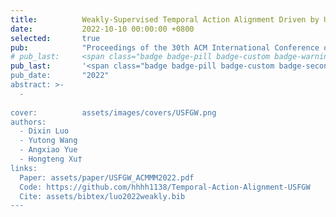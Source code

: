 ```yaml
---
title:          Weakly-Supervised Temporal Action Alignment Driven by Unbalanced Spectral Fused Gromov-Wasserstein Distance
date:           2022-10-10 00:00:00 +0800
selected:       true
pub:            "Proceedings of the 30th ACM International Conference on Multimedia, ACMMM "
# pub_last:     <span class="badge badge-pill badge-custom badge-warning">Poster</span>'
pub_last:       '<span class="badge badge-pill badge-custom badge-secondary">Conference</span>
pub_date:       "2022"
abstract: >-
  -
  
cover:          assets/images/covers/USFGW.png
authors:
  - Dixin Luo
  - Yutong Wang
  - Angxiao Yue
  - Hongteng Xu†
links:
  Paper: assets/paper/USFGW_ACMMM2022.pdf
  Code: https://github.com/hhhh1138/Temporal-Action-Alignment-USFGW
  Cite: assets/bibtex/luo2022weakly.bib
---
```

